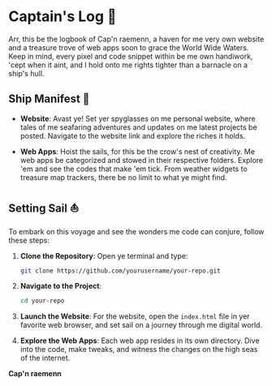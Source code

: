 
# Captain's Log 📜

Arr, this be the logbook of Cap'n raemenn, a haven for me very own website and a treasure trove of web apps soon to grace the World Wide Waters. Keep in mind, every pixel and code snippet within be me own handiwork, 'cept when it aint, and I hold onto me rights tighter than a barnacle on a ship's hull.

## Ship Manifest 🚢

- **Website**: Avast ye! Set yer spyglasses on me personal website, where tales of me seafaring adventures and updates on me latest projects be posted. Navigate to the website link and explore the riches it holds.
  
- **Web Apps**: Hoist the sails, for this be the crow's nest of creativity. Me web apps be categorized and stowed in their respective folders. Explore 'em and see the codes that make 'em tick. From weather widgets to treasure map trackers, there be no limit to what ye might find.

## Setting Sail ⛵

To embark on this voyage and see the wonders me code can conjure, follow these steps:

1. **Clone the Repository**: Open ye terminal and type:
    ```bash
    git clone https://github.com/yourusername/your-repo.git
    ```

2. **Navigate to the Project**:
    ```bash
    cd your-repo
    ```

3. **Launch the Website**:
    For the website, open the `index.html` file in yer favorite web browser, and set sail on a journey through me digital world.

4. **Explore the Web Apps**:
    Each web app resides in its own directory. Dive into the code, make tweaks, and witness the changes on the high seas of the internet.


**Cap'n raemenn**  

